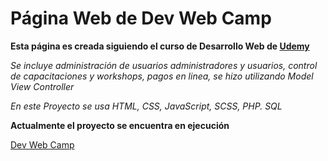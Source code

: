# Página Web de Dev Web Camp
**Esta página es creada siguiendo el curso de Desarrollo Web de [Udemy](https://www.udemy.com/share/1013ea3@hnU27c5PsRKWREDKK1-5-RcyTFF93fl-JywBttEBL0qQFlhRjaQAbW_ypI2ZqLfDoA==/)**

*Se incluye administración de usuarios administradores y usuarios, control de capacitaciones y workshops, pagos en linea, se hizo utilizando Model View Controller*

*En este Proyecto se usa HTML, CSS, JavaScript, SCSS, PHP. SQL*

**Actualmente el proyecto se encuentra en ejecución**


[Dev Web Camp]()